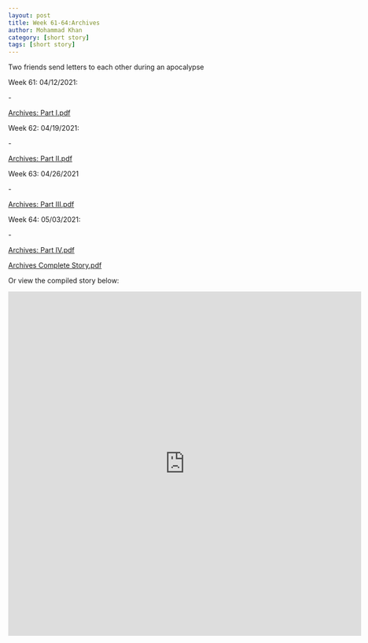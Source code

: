 ```yaml
---
layout: post
title: Week 61-64:Archives
author: Mohammad Khan
category: [short story]
tags: [short story]
---
```

Two friends send letters to each other during an apocalypse



<p>Week 61: 04/12/2021:</p>
- <p><a href="https://drive.google.com/file/d/1UD9ueqBjGWQcR-SguBQ6nc-afdJkFLwQ/view?usp=sharing">
Archives: Part I.pdf</a></p>

<p>Week 62: 04/19/2021:</p>
- <p><a href="https://drive.google.com/file/d/1yymk9b2GoHMe3Jv-EbXzK8bn5_NWFXlQ/view?usp=sharing">
Archives: Part II.pdf</a></p>

<p>Week 63: 04/26/2021</p>
- <p><a href="https://drive.google.com/file/d/1Fi0y6OR8sglhV5SQ9wXWriq30Ur_KXJM/view?usp=sharing">
Archives: Part III.pdf</a></p>

<p>Week 64: 05/03/2021:</p>
- <p><a href="https://drive.google.com/file/d/1GzGi984qYw8-jpftScocn-fZSkpyyvgp/view?usp=sharing">
Archives: Part IV.pdf</a></p>

<p><a href="https://drive.google.com/file/d/1ICEiEsziE3TYqeHpnmsZYxw7O0DCZp4E/view?usp=sharing">
Archives Complete Story.pdf</a></p>

Or view the compiled story below: 
<!-- <embed src="https://drive.google.com/file/d/1ICEiEsziE3TYqeHpnmsZYxw7O0DCZp4E/view?usp=sharing#toolbar=0" width="800px" height="2100px" /> -->
<iframe
src="https://drive.google.com/file/d/1ICEiEsziE3TYqeHpnmsZYxw7O0DCZp4E/view?usp=sharing&embedded=true"
style="width:718px; height:700px;" frameborder="0"></iframe>
